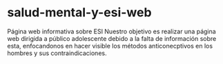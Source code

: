 # salud-mental-y-esi-web
Página web informativa sobre ESI
Nuestro objetivo es realizar una página web dirigida a público adolescente debido a la falta de información sobre esta, enfocandonos en hacer visible los métodos anticonecptivos en los hombres y sus contraindicaciones.

